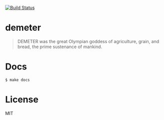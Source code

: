 [![Build Status](http://img.shields.io/travis/retr0h/demeter.svg?style=flat-square)](https://travis-ci.org/retr0h/demeter)

demeter
=======

> DEMETER was the great Olympian goddess of agriculture, grain, and bread, the
  prime sustenance of mankind.

Docs
====

    $ make docs

License
=======

MIT
